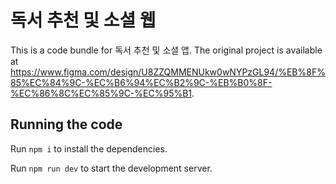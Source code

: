 
  # 독서 추천 및 소셜 웹

  This is a code bundle for 독서 추천 및 소셜 앱. The original project is available at https://www.figma.com/design/U8ZZQMMENUkw0wNYPzGL94/%EB%8F%85%EC%84%9C-%EC%B6%94%EC%B2%9C-%EB%B0%8F-%EC%86%8C%EC%85%9C-%EC%95%B1.

  ## Running the code

  Run `npm i` to install the dependencies.

  Run `npm run dev` to start the development server.
  